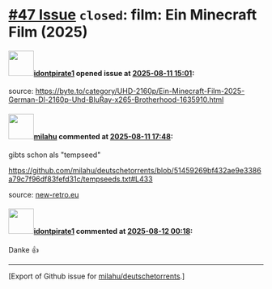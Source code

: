 # [\#47 Issue](https://github.com/milahu/deutschetorrents/issues/47) `closed`: film: Ein Minecraft Film (2025)

#### <img src="https://avatars.githubusercontent.com/u/225902297?v=4" width="50">[idontpirate1](https://github.com/idontpirate1) opened issue at [2025-08-11 15:01](https://github.com/milahu/deutschetorrents/issues/47):

source:
<https://byte.to/category/UHD-2160p/Ein-Minecraft-Film-2025-German-Dl-2160p-Uhd-BluRay-x265-Brotherhood-1635910.html>

#### <img src="https://avatars.githubusercontent.com/u/12958815?v=4" width="50">[milahu](https://github.com/milahu) commented at [2025-08-11 17:48](https://github.com/milahu/deutschetorrents/issues/47#issuecomment-3176103212):

gibts schon als "tempseed"

<https://github.com/milahu/deutschetorrents/blob/51459269bf432ae9e3386a79c7f96df83fefd31c/tempseeds.txt#L433>

source: [new-retro.eu](https://new-retro.eu/details.php?id=47745)

#### <img src="https://avatars.githubusercontent.com/u/225902297?v=4" width="50">[idontpirate1](https://github.com/idontpirate1) commented at [2025-08-12 00:18](https://github.com/milahu/deutschetorrents/issues/47#issuecomment-3177273475):

Danke 👍

------------------------------------------------------------------------

\[Export of Github issue for
[milahu/deutschetorrents](https://github.com/milahu/deutschetorrents).\]
